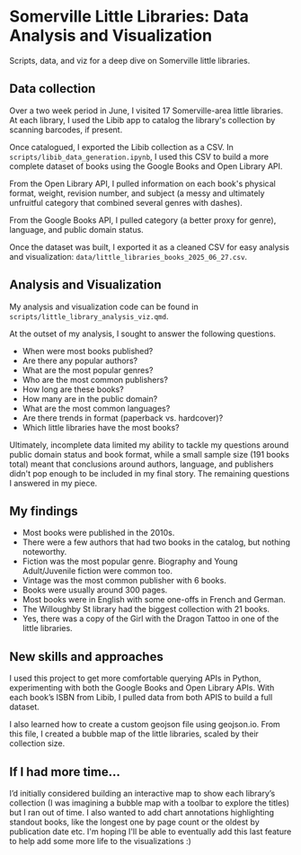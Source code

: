 # Somerville Little Libraries: Data Analysis and Visualization

Scripts, data, and viz for a deep dive on Somerville little libraries.

## Data collection

Over a two week period in June, I visited 17 Somerville-area little 
libraries. At each library, I used the Libib app to catalog the library's 
collection by scanning barcodes, if present.

Once catalogued, I exported the Libib collection as a CSV. In 
`scripts/libib_data_generation.ipynb`, I used this CSV to build a more 
complete dataset of books using the Google Books and Open Library API.

From the Open Library API, I pulled information on each book's physical format, 
weight, revision number, and subject (a messy and ultimately unfruitful category 
that combined several genres with dashes).

From the Google Books API, I pulled category (a better proxy for genre), 
language, and public domain status.

Once the dataset was built, I exported it as a cleaned CSV for easy analysis and 
visualization: `data/little_libraries_books_2025_06_27.csv`.

## Analysis and Visualization

My analysis and visualization code can be found in 
`scripts/little_library_analysis_viz.qmd`.

At the outset of my analysis, I sought to answer the following questions. 

- When were most books published?
- Are there any popular authors?
- What are the most popular genres?
- Who are the most common publishers?
- How long are these books?
- How many are in the public domain?
- What are the most common languages?
- Are there trends in format (paperback vs. hardcover)?
- Which little libraries have the most books?

Ultimately, incomplete data limited my ability to tackle my 
questions around public domain status and book format, while a small sample 
size (191 books total) meant that conclusions around authors, language, and 
publishers didn't pop enough to be included in my final story. The remaining 
questions I answered in my piece.

## My findings

- Most books were published in the 2010s.  
- There were a few authors that had two books in the catalog, but nothing
noteworthy.  
- Fiction was the most popular genre. Biography and Young Adult/Juvenile 
fiction were common too.
- Vintage was the most common publisher with 6 books.
- Books were usually around 300 pages.  
- Most books were in English with some one-offs in French and German.  
- The Willoughby St library had the biggest collection with 21 books.
- Yes, there was a copy of the Girl with the Dragon Tattoo in one of the 
little libraries.

## New skills and approaches

I used this project to get more comfortable querying APIs in Python, 
experimenting with both the Google Books and Open Library APIs. 
With each book’s ISBN from Libib, I pulled data from both APIS to build a 
full dataset.

I also learned how to create a custom geojson file using geojson.io. From this 
file, I created a bubble map of the little libraries, scaled by their collection size.

## If I had more time...

I’d initially considered building an interactive map to show each 
library’s collection (I was imagining a bubble map with a toolbar to explore 
the titles) but I ran out of time. I also wanted to add chart annotations
highlighting standout books, like the longest one by page count 
or the oldest by publication date etc. I'm hoping I'll be able to eventually add 
this last feature to help add some more life to the visualizations :)





